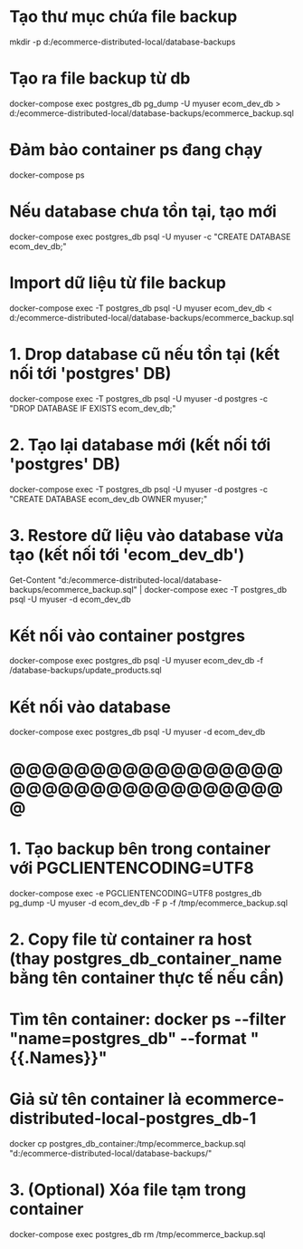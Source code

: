 # Tạo thư mục chứa file backup
mkdir -p d:/ecommerce-distributed-local/database-backups

# Tạo ra file backup từ db
docker-compose exec postgres_db pg_dump -U myuser ecom_dev_db > d:/ecommerce-distributed-local/database-backups/ecommerce_backup.sql

# Đảm bảo container ps đang chạy
docker-compose ps

# Nếu database chưa tồn tại, tạo mới
docker-compose exec postgres_db psql -U myuser -c "CREATE DATABASE ecom_dev_db;"

# Import dữ liệu từ file backup
docker-compose exec -T postgres_db psql -U myuser ecom_dev_db < d:/ecommerce-distributed-local/database-backups/ecommerce_backup.sql

# 1. Drop database cũ nếu tồn tại (kết nối tới 'postgres' DB)
docker-compose exec -T postgres_db psql -U myuser -d postgres -c "DROP DATABASE IF EXISTS ecom_dev_db;"

# 2. Tạo lại database mới (kết nối tới 'postgres' DB)
docker-compose exec -T postgres_db psql -U myuser -d postgres -c "CREATE DATABASE ecom_dev_db OWNER myuser;"

# 3. Restore dữ liệu vào database vừa tạo (kết nối tới 'ecom_dev_db')
Get-Content "d:/ecommerce-distributed-local/database-backups/ecommerce_backup.sql" | docker-compose exec -T postgres_db psql -U myuser -d ecom_dev_db

# Kết nối vào container postgres
docker-compose exec postgres_db psql -U myuser ecom_dev_db -f /database-backups/update_products.sql

# Kết nối vào database
docker-compose exec postgres_db psql -U myuser -d ecom_dev_db

# @@@@@@@@@@@@@@@@@@@@@@@@@@@@@@@@@@@
# 1. Tạo backup bên trong container với PGCLIENTENCODING=UTF8
docker-compose exec -e PGCLIENTENCODING=UTF8 postgres_db pg_dump -U myuser -d ecom_dev_db -F p -f /tmp/ecommerce_backup.sql

# 2. Copy file từ container ra host (thay postgres_db_container_name bằng tên container thực tế nếu cần)
# Tìm tên container: docker ps --filter "name=postgres_db" --format "{{.Names}}"
# Giả sử tên container là ecommerce-distributed-local-postgres_db-1
docker cp postgres_db_container:/tmp/ecommerce_backup.sql "d:/ecommerce-distributed-local/database-backups/"

# 3. (Optional) Xóa file tạm trong container
docker-compose exec postgres_db rm /tmp/ecommerce_backup.sql